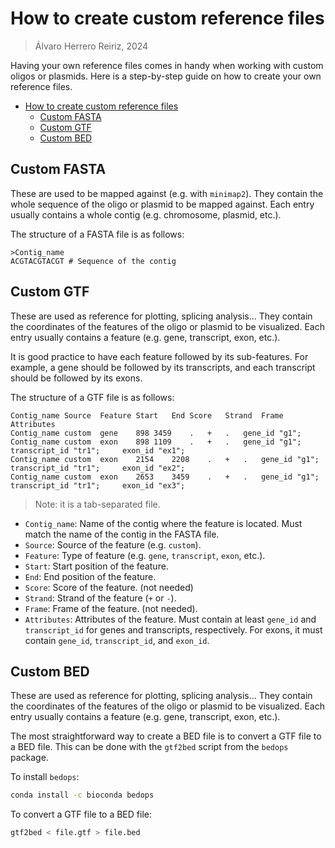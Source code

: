 # How to create custom reference files

> Álvaro Herrero Reiriz, 2024

Having your own reference files comes in handy when working with custom oligos or plasmids. Here is a step-by-step guide on how to create your own reference files.

- [How to create custom reference files](#how-to-create-custom-reference-files)
	- [Custom FASTA](#custom-fasta)
	- [Custom GTF](#custom-gtf)
	- [Custom BED](#custom-bed)

## Custom FASTA

These are used to be mapped against (e.g. with `minimap2`). They contain the whole sequence of the oligo or plasmid to be mapped against. Each entry usually contains a whole contig (e.g. chromosome, plasmid, etc.).

The structure of a FASTA file is as follows:

```fasta
>Contig_name
ACGTACGTACGT # Sequence of the contig
```

## Custom GTF

These are used as reference for plotting, splicing analysis... They contain the coordinates of the features of the oligo or plasmid to be visualized. Each entry usually contains a feature (e.g. gene, transcript, exon, etc.).

It is good practice to have each feature followed by its sub-features. For example, a gene should be followed by its transcripts, and each transcript should be followed by its exons.

The structure of a GTF file is as follows:

```gtf
Contig_name	Source	Feature	Start	End	Score	Strand	Frame	Attributes
Contig_name	custom	gene	898	3459	.	+	.	gene_id "g1";
Contig_name	custom	exon	898	1109	.	+	.	gene_id "g1";     transcript_id "tr1";     exon_id "ex1";    
Contig_name	custom	exon	2154	2208	.	+	.	gene_id "g1";     transcript_id "tr1";     exon_id "ex2";    
Contig_name	custom	exon	2653	3459	.	+	.	gene_id "g1";     transcript_id "tr1";     exon_id "ex3";
```
> Note: it is a tab-separated file.

- `Contig_name`: Name of the contig where the feature is located. Must match the name of the contig in the FASTA file.
- `Source`: Source of the feature (e.g. `custom`).
- `Feature`: Type of feature (e.g. `gene`, `transcript`, `exon`, etc.).
- `Start`: Start position of the feature.
- `End`: End position of the feature.
- `Score`: Score of the feature. (not needed)
- `Strand`: Strand of the feature (`+` or `-`).
- `Frame`: Frame of the feature. (not needed).
- `Attributes`: Attributes of the feature. Must contain at least `gene_id` and `transcript_id` for genes and transcripts, respectively. For exons, it must contain `gene_id`, `transcript_id`, and `exon_id`.

## Custom BED

These are used as reference for plotting, splicing analysis... They contain the coordinates of the features of the oligo or plasmid to be visualized. Each entry usually contains a feature (e.g. gene, transcript, exon, etc.).

The most straightforward way to create a BED file is to convert a GTF file to a BED file. This can be done with the `gtf2bed` script from the `bedops` package.

To install `bedops`:

```bash
conda install -c bioconda bedops
```

To convert a GTF file to a BED file:

```bash
gtf2bed < file.gtf > file.bed
```
